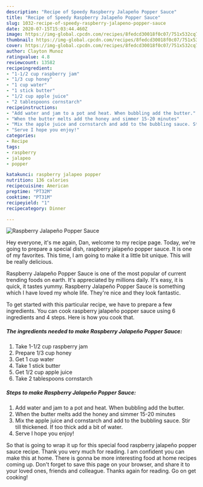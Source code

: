 ```yaml
---
description: "Recipe of Speedy Raspberry Jalapeño Popper Sauce"
title: "Recipe of Speedy Raspberry Jalapeño Popper Sauce"
slug: 1032-recipe-of-speedy-raspberry-jalapeno-popper-sauce
date: 2020-07-15T15:03:44.460Z
image: https://img-global.cpcdn.com/recipes/8fedcd30018f0c07/751x532cq70/raspberry-jalapeno-popper-sauce-recipe-main-photo.jpg
thumbnail: https://img-global.cpcdn.com/recipes/8fedcd30018f0c07/751x532cq70/raspberry-jalapeno-popper-sauce-recipe-main-photo.jpg
cover: https://img-global.cpcdn.com/recipes/8fedcd30018f0c07/751x532cq70/raspberry-jalapeno-popper-sauce-recipe-main-photo.jpg
author: Clayton Munoz
ratingvalue: 4.8
reviewcount: 13582
recipeingredient:
- "1-1/2 cup raspberry jam"
- "1/3 cup honey"
- "1 cup water"
- "1 stick butter"
- "1/2 cup apple juice"
- "2 tablespoons cornstarch"
recipeinstructions:
- "Add water and jam to a pot and heat. When bubbling add the butter."
- "When the butter melts add the honey and simmer 15-20 minutes"
- "Mix the apple juice and cornstarch and add to the bubbling sauce. Stir till thickened. If too thick add a bit of water."
- "Serve I hope you enjoy!"
categories:
- Recipe
tags:
- raspberry
- jalapeo
- popper

katakunci: raspberry jalapeo popper 
nutrition: 136 calories
recipecuisine: American
preptime: "PT32M"
cooktime: "PT31M"
recipeyield: "1"
recipecategory: Dinner

---
```



![Raspberry Jalapeño Popper Sauce](https://img-global.cpcdn.com/recipes/8fedcd30018f0c07/751x532cq70/raspberry-jalapeno-popper-sauce-recipe-main-photo.jpg)

Hey everyone, it's me again, Dan, welcome to my recipe page. Today, we're going to prepare a special dish, raspberry jalapeño popper sauce. It is one of my favorites. This time, I am going to make it a little bit unique. This will be really delicious.



Raspberry Jalapeño Popper Sauce is one of the most popular of current trending foods on earth. It's appreciated by millions daily. It's easy, it is quick, it tastes yummy. Raspberry Jalapeño Popper Sauce is something which I have loved my whole life. They're nice and they look fantastic.


To get started with this particular recipe, we have to prepare a few ingredients. You can cook raspberry jalapeño popper sauce using 6 ingredients and 4 steps. Here is how you cook that.

<!--inarticleads1-->

##### The ingredients needed to make Raspberry Jalapeño Popper Sauce:

1. Take 1-1/2 cup raspberry jam
1. Prepare 1/3 cup honey
1. Get 1 cup water
1. Take 1 stick butter
1. Get 1/2 cup apple juice
1. Take 2 tablespoons cornstarch




<!--inarticleads2-->

##### Steps to make Raspberry Jalapeño Popper Sauce:

1. Add water and jam to a pot and heat. When bubbling add the butter.
1. When the butter melts add the honey and simmer 15-20 minutes
1. Mix the apple juice and cornstarch and add to the bubbling sauce. Stir till thickened. If too thick add a bit of water.
1. Serve I hope you enjoy!




So that is going to wrap it up for this special food raspberry jalapeño popper sauce recipe. Thank you very much for reading. I am confident you can make this at home. There is gonna be more interesting food at home recipes coming up. Don't forget to save this page on your browser, and share it to your loved ones, friends and colleague. Thanks again for reading. Go on get cooking!
